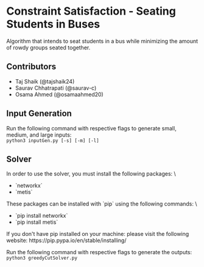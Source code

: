 # Constraint Satisfaction - Seating Students in Buses

Algorithm that intends to seat students in a bus while minimizing the amount of rowdy groups seated together.

## Contributors

<ul>
<li>Taj Shaik (@tajshaik24)</li>
<li>Saurav Chhatrapati (@saurav-c)</li>
<li>Osama Ahmed (@osamaahmed20)</li>
</ul>

## Input Generation

Run the following command with respective flags to generate small, medium, and large inputs:\
`python3 inputGen.py [-s] [-m] [-l]`

## Solver

In order to use the solver, you must install the following packages: \
<ul>
<li>`networkx`</li>
<li>`metis`</li>
</ul> 
These packages can be installed with `pip` using the following commands: \
<ul>
<li>`pip install networkx`</li>
<li>`pip install metis`</li>
</ul> 
If you don't have pip installed on your machine: please visit the following website: https://pip.pypa.io/en/stable/installing/

Run the following command with respective flags to generate the outputs:\
`python3 greedyCutSolver.py`

